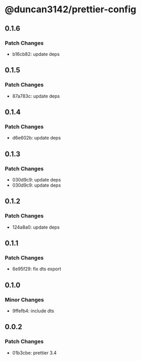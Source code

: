# @duncan3142/prettier-config

## 0.1.6

### Patch Changes

- b16cb82: update deps

## 0.1.5

### Patch Changes

- 87a783c: update deps

## 0.1.4

### Patch Changes

- d6e602b: update deps

## 0.1.3

### Patch Changes

- 030d9c9: update deps
- 030d9c9: update deps

## 0.1.2

### Patch Changes

- 124a8a0: update deps

## 0.1.1

### Patch Changes

- 6e95f29: fix dts export

## 0.1.0

### Minor Changes

- 9ffefb4: include dts

## 0.0.2

### Patch Changes

- 01b3cbe: prettier 3.4
